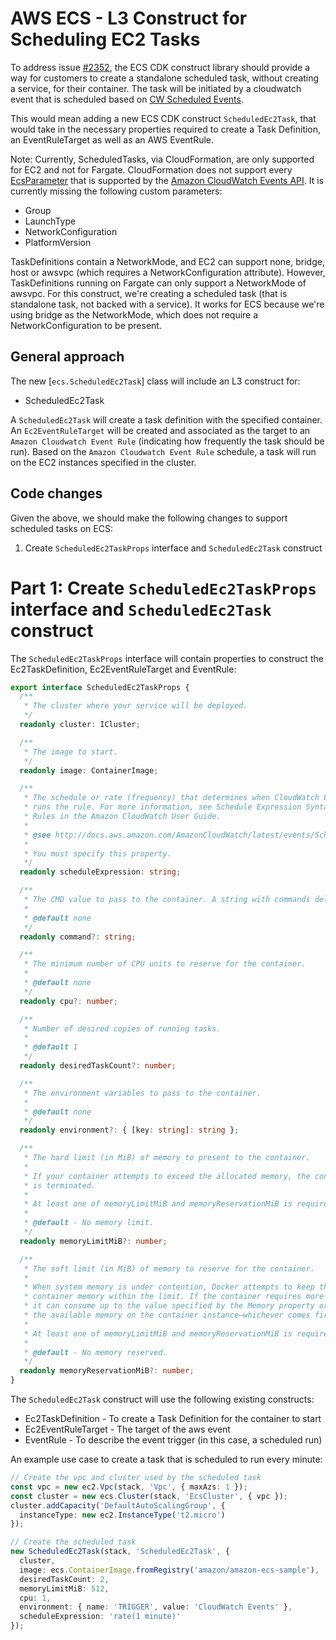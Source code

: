 # AWS ECS - L3 Construct for Scheduling EC2 Tasks

To address issue [#2352](https://github.com/awslabs/aws-cdk/issues/2352), the ECS CDK construct library should provide a way for customers to create a standalone scheduled task, without creating a service, for their container. The task will be initiated by a cloudwatch event that is scheduled based on [CW Scheduled Events](http://docs.aws.amazon.com/AmazonCloudWatch/latest/events/ScheduledEvents.html).

This would mean adding a new ECS CDK construct `ScheduledEc2Task`, that would take in the necessary properties required to create a Task Definition, an EventRuleTarget as well as an AWS EventRule.

Note: Currently, ScheduledTasks, via CloudFormation, are only supported for EC2 and not for Fargate. CloudFormation does not support every [EcsParameter](https://docs.aws.amazon.com/AWSCloudFormation/latest/UserGuide/aws-properties-events-rule-ecsparameters.html) that is supported by the [Amazon CloudWatch Events API](https://docs.aws.amazon.com/AmazonCloudWatchEvents/latest/APIReference/API_EcsParameters.html). It is currently missing the following custom parameters:

* Group
* LaunchType
* NetworkConfiguration
* PlatformVersion

TaskDefinitions contain a NetworkMode, and EC2 can support none, bridge, host or awsvpc (which requires a NetworkConfiguration attribute). However, TaskDefinitions running on Fargate can only support a NetworkMode of awsvpc. For this construct, we're creating a scheduled task (that is standalone task, not backed with a service). It works for ECS because we're using bridge as the NetworkMode, which does not require a NetworkConfiguration to be present.

## General approach

The new [`ecs.ScheduledEc2Task`] class will include an L3 construct for:

* ScheduledEc2Task

A `ScheduledEc2Task` will create a task definition with the specified container. An `Ec2EventRuleTarget` will be created and associated as the target to an `Amazon Cloudwatch Event Rule` (indicating how frequently the task should be run). Based on the `Amazon Cloudwatch Event Rule` schedule, a task will run on the EC2 instances specified in the cluster.

## Code changes

Given the above, we should make the following changes to support scheduled tasks on ECS:
1. Create `ScheduledEc2TaskProps` interface  and `ScheduledEc2Task` construct

# Part 1: Create `ScheduledEc2TaskProps` interface  and `ScheduledEc2Task` construct

The `ScheduledEc2TaskProps` interface will contain properties to construct the Ec2TaskDefinition, Ec2EventRuleTarget and EventRule:

```ts
export interface ScheduledEc2TaskProps {
  /**
   * The cluster where your service will be deployed.
   */
  readonly cluster: ICluster;

  /**
   * The image to start.
   */
  readonly image: ContainerImage;

  /**
   * The schedule or rate (frequency) that determines when CloudWatch Events
   * runs the rule. For more information, see Schedule Expression Syntax for
   * Rules in the Amazon CloudWatch User Guide.
   *
   * @see http://docs.aws.amazon.com/AmazonCloudWatch/latest/events/ScheduledEvents.html
   *
   * You must specify this property.
   */
  readonly scheduleExpression: string;

  /**
   * The CMD value to pass to the container. A string with commands delimited by commas.
   *
   * @default none
   */
  readonly command?: string;

  /**
   * The minimum number of CPU units to reserve for the container.
   *
   * @default none
   */
  readonly cpu?: number;

  /**
   * Number of desired copies of running tasks.
   *
   * @default 1
   */
  readonly desiredTaskCount?: number;

  /**
   * The environment variables to pass to the container.
   *
   * @default none
   */
  readonly environment?: { [key: string]: string };

  /**
   * The hard limit (in MiB) of memory to present to the container.
   *
   * If your container attempts to exceed the allocated memory, the container
   * is terminated.
   *
   * At least one of memoryLimitMiB and memoryReservationMiB is required for non-Fargate services.
   *
   * @default - No memory limit.
   */
  readonly memoryLimitMiB?: number;

  /**
   * The soft limit (in MiB) of memory to reserve for the container.
   *
   * When system memory is under contention, Docker attempts to keep the
   * container memory within the limit. If the container requires more memory,
   * it can consume up to the value specified by the Memory property or all of
   * the available memory on the container instance—whichever comes first.
   *
   * At least one of memoryLimitMiB and memoryReservationMiB is required for non-Fargate services.
   *
   * @default - No memory reserved.
   */
  readonly memoryReservationMiB?: number;
}
```

The `ScheduledEc2Task` construct will use the following existing constructs:

* Ec2TaskDefinition - To create a Task Definition for the container to start
* Ec2EventRuleTarget - The target of the aws event
* EventRule - To describe the event trigger (in this case, a scheduled run)

An example use case to create a task that is scheduled to run every minute:
```ts
// Create the vpc and cluster used by the scheduled task
const vpc = new ec2.Vpc(stack, 'Vpc', { maxAzs: 1 });
const cluster = new ecs.Cluster(stack, 'EcsCluster', { vpc });
cluster.addCapacity('DefaultAutoScalingGroup', {
  instanceType: new ec2.InstanceType('t2.micro')
});

// Create the scheduled task
new ScheduledEc2Task(stack, 'ScheduledEc2Task', {
  cluster,
  image: ecs.ContainerImage.fromRegistry('amazon/amazon-ecs-sample'),
  desiredTaskCount: 2,
  memoryLimitMiB: 512,
  cpu: 1,
  environment: { name: 'TRIGGER', value: 'CloudWatch Events' },
  scheduleExpression: 'rate(1 minute)'
});
```
